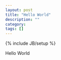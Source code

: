 ```yaml
---
layout: post
title: "Hello World"
description: ""
category: 
tags: []
---
```

{% include JB/setup %}

Hello World
